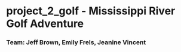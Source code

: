 # project_2_golf - Mississippi River Golf Adventure

### Team: Jeff Brown, Emily Frels, Jeanine Vincent

